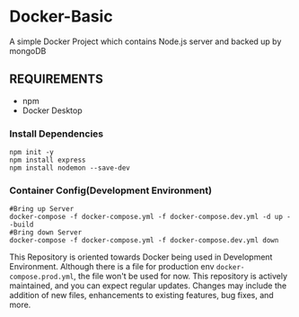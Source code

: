 # Docker-Basic
A simple Docker Project which contains Node.js server and backed up by mongoDB
## REQUIREMENTS
* npm
* Docker Desktop
  
### Install Dependencies
```
npm init -y
npm install express
npm install nodemon --save-dev
```

### Container Config(Development Environment)
```
#Bring up Server
docker-compose -f docker-compose.yml -f docker-compose.dev.yml -d up --build
#Bring down Server
docker-compose -f docker-compose.yml -f docker-compose.dev.yml down 
```

This Repository is oriented towards Docker being used in Development Environment. Although there is a file for production env `docker-compose.prod.yml`, the file won't be used for now. This repository is actively maintained, and you can expect regular updates. Changes may include the addition of new files, enhancements to existing features, bug fixes, and more.
